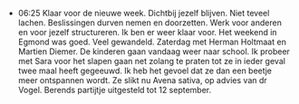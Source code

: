 - 06:25 	Klaar voor de nieuwe week. Dichtbij jezelf blijven. Niet teveel lachen. Beslissingen durven nemen en doorzetten. Werk voor anderen en voor jezelf structureren. Ik ben er weer klaar voor. Het weekend in Egmond was goed. Veel gewandeld. Zaterdag met Herman Holtmaat en Martien Diemer. De kinderen gaan vandaag weer naar school. Ik probeer met Sara voor het slapen gaan net zolang te praten tot ze in ieder geval twee maal heeft gegeeuwd. Ik heb het gevoel dat ze dan een beetje meer ontspannen wordt. Ze slikt nu Avena sativa, op advies van dr Vogel. Berends partijtje uitgesteld tot 12 september.